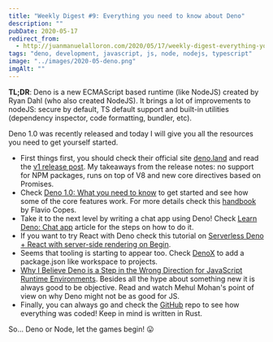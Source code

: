```yaml
---
title: "Weekly Digest #9: Everything you need to know about Deno"
description: ""
pubDate: 2020-05-17
redirect_from:
  - http://juanmanuelalloron.com/2020/05/17/weekly-digest-everything-you-need-to-know-about-deno/
tags: "deno, development, javascript, js, node, nodejs, typescript"
image: "../images/2020-05-deno.png"
imgAlt: ""
---
```


**TL;DR**: Deno is a new ECMAScript based runtime (like NodeJS) created by Ryan Dahl (who also created NodeJS). It brings a lot of improvements to nodeJS: secure by default, TS default support and built-in utilities (dependency inspector, code formatting, bundler, etc).

Deno 1.0 was recently released and today I will give you all the resources you need to get yourself started.

- First things first, you should check their official site [deno.land](https://deno.land/) and read the [v1 release post](https://deno.land/v1). My takeaways from the release notes: no support for NPM packages, runs on top of V8 and new core directives based on Promises.
- Check [Deno 1.0: What you need to know](https://blog.logrocket.com/deno-1-0-what-you-need-to-know/) to get started and see how some of the core features work. For more details check this [handbook](https://flaviocopes.com/deno/) by Flavio Copes.
- Take it to the next level by writing a chat app using Deno! Check [Learn Deno: Chat app](https://dev.to/aralroca/learn-deno-chat-app-37f0) article for the steps on how to do it.
- If you want to try React with Deno check this tutorial on [Serverless Deno + React with server-side rendering on Begin](http://%28https//dev.to/aralroca/learn-deno-chat-app-37f0).
- Seems that tooling is starting to appear too. Check [DenoX](https://github.com/BentoumiTech/denox) to add a package.json like workspace to projects.
- [Why I Believe Deno is a Step in the Wrong Direction for JavaScript Runtime Environments](https://www.freecodecamp.org/news/why-deno-is-a-wrong-step-in-the-future/). Besides all the hype about something new it is always good to be objective. Read and watch Mehul Mohan's point of view on why Deno might not be as good for JS.
- Finally, you can always go and check the [GitHub](https://github.com/denoland/deno) repo to see how everything was coded! Keep in mind is written in Rust.

So... Deno or Node, let the games begin! 😛

